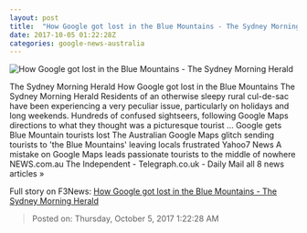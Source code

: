 ```yaml
---
layout: post
title:  "How Google got lost in the Blue Mountains - The Sydney Morning Herald"
date: 2017-10-05 01:22:28Z
categories: google-news-australia
---
```


![How Google got lost in the Blue Mountains - The Sydney Morning Herald](http://www.smh.com.au/content/dam/images/g/y/u/m/e/w/image.related.socialLead.620x349.gytvdx.png/1507192985996.jpg)

The Sydney Morning Herald How Google got lost in the Blue Mountains The Sydney Morning Herald Residents of an otherwise sleepy rural cul-de-sac have been experiencing a very peculiar issue, particularly on holidays and long weekends. Hundreds of confused sightseers, following Google Maps directions to what they thought was a picturesque tourist ... Google gets Blue Mountain tourists lost The Australian Google Maps glitch sending tourists to 'the Blue Mountains' leaving locals frustrated Yahoo7 News A mistake on Google Maps leads passionate tourists to the middle of nowhere NEWS.com.au The Independent - Telegraph.co.uk - Daily Mail all 8 news articles »


Full story on F3News: [How Google got lost in the Blue Mountains - The Sydney Morning Herald](http://www.f3nws.com/n/reQthC)

> Posted on: Thursday, October 5, 2017 1:22:28 AM
